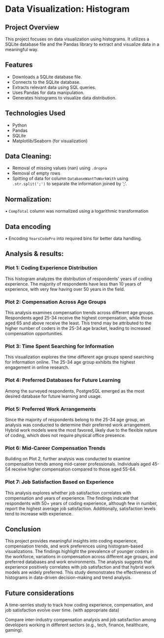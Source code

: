 # Data Visualization: Histogram

## Project Overview
This project focuses on data visualization using histograms. It utilizes a SQLite database file and the Pandas library to extract and visualize data in a meaningful way.

## Features

- Downloads a SQLite database file.
- Connects to the SQLite database.
- Extracts relevant data using SQL queries.
- Uses Pandas for data manipulation.
- Generates histograms to visualize data distribution.

## Technologies Used

-	Python
-	Pandas
-	SQLite
-	Matplotlib/Seaborn (for visualization)

## Data Cleaning:

-	Removal of missing values (nan) using `.dropna`
-	Removal of empty rows
-	Spitting of data for column `DatabaseWantToWorkWith` using `.str.split(';')` to separate the information joined by ‘;’.

## Normalization:

•	`CompTotal` column was normalized using a logarithmic transformation

## Data encoding 

•	Encoding `YearsCodePro` into required bins for better data handling.

## Analysis & results:

### Plot 1: Coding Experience Distribution

This histogram analyzes the distribution of respondents' years of coding experience. The majority of respondents have less than 10 years of experience, with very few having over 50 years in the field.

### Plot 2: Compensation Across Age Groups

This analysis examines compensation trends across different age groups. Respondents aged 25-34 receive the highest compensation, while those aged 65 and above receive the least. This trend may be attributed to the higher number of coders in the 25-34 age bracket, leading to increased compensation opportunities.

### Plot 3: Time Spent Searching for Information

This visualization explores the time different age groups spend searching for information online. The 25-34 age group exhibits the highest engagement in online research.

### Plot 4: Preferred Databases for Future Learning

Among the surveyed respondents, PostgreSQL emerged as the most desired database for future learning and usage.

### Plot 5: Preferred Work Arrangements

Since the majority of respondents belong to the 25-34 age group, an analysis was conducted to determine their preferred work arrangement. Hybrid work models were the most favored, likely due to the flexible nature of coding, which does not require physical office presence.

### Plot 6: Mid-Career Compensation Trends

Building on Plot 2, further analysis was conducted to examine compensation trends among mid-career professionals. Individuals aged 45-54 receive higher compensation compared to those aged 55-64.

### Plot 7: Job Satisfaction Based on Experience

This analysis explores whether job satisfaction correlates with compensation and years of experience. The findings indicate that respondents with 50+ years of coding experience, although few in number, report the highest average job satisfaction. Additionally, satisfaction levels tend to increase with experience.

## Conclusion

This project provides meaningful insights into coding experience, compensation trends, and work preferences using histogram-based visualizations. The findings highlight the prevalence of younger coders in the workforce, variations in compensation across different age groups, and preferred databases and work environments. The analysis suggests that experience positively correlates with job satisfaction and that hybrid work models are widely preferred. This study demonstrates the effectiveness of histograms in data-driven decision-making and trend analysis.

## Future considerations

A time-serries study to track how coding experience, compensation, and job satisfaction evolve over time. (with appropriate data)

Compare inter-industry compensation analysis and job satisfaction among developers working in different sectors (e.g., tech, finance, healthcare, gaming).



